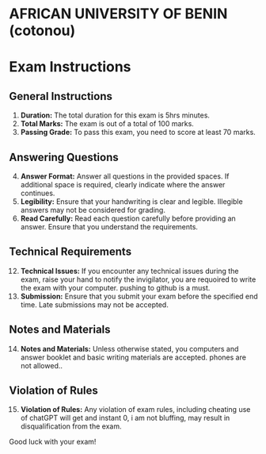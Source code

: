 # **AFRICAN UNIVERSITY OF BENIN (cotonou)**


# Exam Instructions

## General Instructions

1. **Duration:** The total duration for this exam is 5hrs minutes.
2. **Total Marks:** The exam is out of a total of 100 marks.
3. **Passing Grade:** To pass this exam, you need to score at least 70 marks.

## Answering Questions

4. **Answer Format:** Answer all questions in the provided spaces. If additional space is required, clearly indicate where the answer continues.
5. **Legibility:** Ensure that your handwriting is clear and legible. Illegible answers may not be considered for grading.
6. **Read Carefully:** Read each question carefully before providing an answer. Ensure that you understand the requirements.


## Technical Requirements

12. **Technical Issues:** If you encounter any technical issues during the exam, raise your hand to notify the invigilator, you are requoired to write the exam with your computer. pushing to github is a must.
13. **Submission:** Ensure that you submit your exam before the specified end time. Late submissions may not be accepted.

## Notes and Materials

14. **Notes and Materials:** Unless otherwise stated, you computers and answer booklet and basic writing materials are accepted. phones are not allowed..

## Violation of Rules

15. **Violation of Rules:** Any violation of exam rules, including cheating use of chatGPT will get and instant 0, i am not bluffing, may result in disqualification from the exam.

Good luck with your exam!
